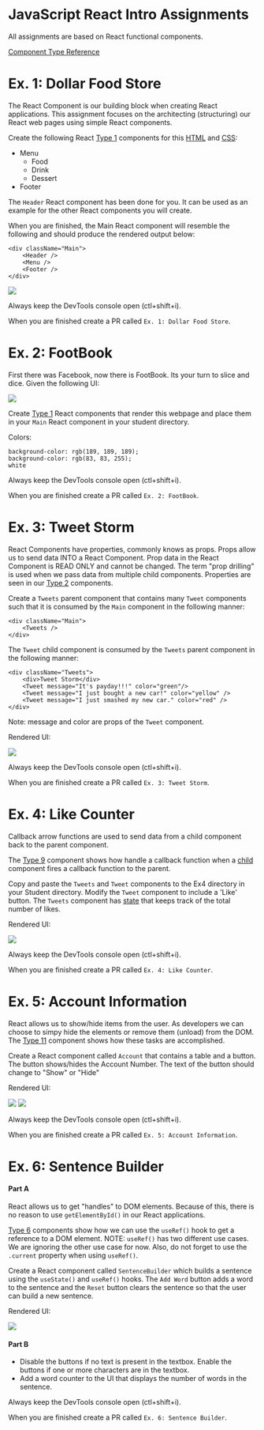 # JavaScript React Intro Assignments
All assignments are based on React functional components.  

[Component Type Reference](https://gitlab.com/mburolla/javascript-react-starter/-/blob/main/component-types.md)

# Ex. 1: Dollar Food Store
The React Component is our building block when creating React applications.  This assignment focuses on the architecting (structuring) our React web pages using simple React components.

Create the following React [Type 1](https://gitlab.com/mburolla/javascript-react-starter/-/blob/main/component-types.md) components for this [HTML](./src/TODO/DollarStore/index.html) and [CSS](./src/TODO/DollarStore/style.css):

- Menu
    - Food
    - Drink
    - Dessert
- Footer

The `Header` React component has been done for you.  It can be used as an example for the other React components you will create.

When you are finished, the Main React component will resemble the following and should produce the rendered output below:

```
<div className="Main">
    <Header />
    <Menu />
    <Footer />
</div>
```

![](./docs/ex1.png)

Always keep the DevTools console open (ctl+shift+i).

When you are finished create a PR called `Ex. 1: Dollar Food Store`.

# Ex. 2: FootBook
First there was Facebook, now there is FootBook.  Its your turn to slice and dice.  Given the following UI:

![](./docs/ex2.png)

Create [Type 1](https://gitlab.com/mburolla/javascript-react-starter/-/blob/main/component-types.md) React components that render this webpage and place them in your `Main` React component in your student directory.

Colors:
```
background-color: rgb(189, 189, 189);
background-color: rgb(83, 83, 255);
white
```

Always keep the DevTools console open (ctl+shift+i).

When you are finished create a PR called `Ex. 2: FootBook`.

# Ex. 3: Tweet Storm 
React Components have properties, commonly knows as props.  Props allow us to send data INTO a React Component.  Prop data in the React Component is READ ONLY and cannot be changed.  The term "prop drilling" is used when we pass data from multiple child components.  Properties are seen in our [Type 2](https://gitlab.com/mburolla/javascript-react-starter/-/blob/main/src/comps/Type2.js) components.

Create a `Tweets` parent component that contains many `Tweet` components such that it is consumed by the `Main` component in the following manner:

```
<div className="Main">
    <Tweets />
</div>
```

The `Tweet` child component is consumed by the `Tweets` parent component in the following manner:

```
<div className="Tweets">
    <div>Tweet Storm</div>
    <Tweet message="It's payday!!!" color="green"/>
    <Tweet message="I just bought a new car!" color="yellow" />
    <Tweet message="I just smashed my new car." color="red" />
</div>
```
Note: message and color are props of the `Tweet` component.

Rendered UI:

![](./docs/ex3.png)

Always keep the DevTools console open (ctl+shift+i).

When you are finished create a PR called `Ex. 3: Tweet Storm`.

# Ex. 4: Like Counter
Callback arrow functions are used to send data from a child component back to the parent component.

The [Type 9](https://gitlab.com/mburolla/javascript-react-starter/-/blob/main/src/comps/Type9.js) component shows how handle a callback function when a [child](https://gitlab.com/mburolla/javascript-react-starter/-/blob/main/src/comps/Child.js) component fires a callback function to the parent.

Copy and paste the `Tweets` and `Tweet` components to the Ex4 directory in your Student directory.  Modify the `Tweet` component to include a 'Like' button.  The `Tweets` component has [state](https://gitlab.com/mburolla/javascript-react-starter/-/blob/main/src/comps/Type9.js#L8) that keeps track of the total number of likes. 

Rendered UI:

![](./docs/ex4.png)

Always keep the DevTools console open (ctl+shift+i).

When you are finished create a PR called `Ex. 4: Like Counter`.

# Ex. 5: Account Information
React allows us to show/hide items from the user.  As developers we can choose to simpy hide the elements or remove them (unload) from the DOM.  The [Type 11](https://gitlab.com/mburolla/javascript-react-starter/-/blob/main/src/comps/Type11.js) component shows how these tasks are accomplished.

Create a React component called `Account` that contains a table and a button.  The button shows/hides the Account Number.  The text of the button should change to "Show" or "Hide"

Rendered UI:

![](./docs/ex5a.png)
![](./docs/ex5b.png)

Always keep the DevTools console open (ctl+shift+i).

When you are finished create a PR called `Ex. 5: Account Information`.

# Ex. 6: Sentence Builder

#### Part A

React allows us to get "handles" to DOM elements.  Because of this, there is no reason to use `getElementById()` in our React applications. 

[Type 6](https://gitlab.com/mburolla/javascript-react-starter/-/blob/main/src/comps/Type6.js) components show how we can use the `useRef()` hook to get a reference to a DOM element.  NOTE: `useRef()` has two different use cases.  We are ignoring the other use case for now.  Also, do not forget to use the `.current` property when using `useRef()`.

Create a React component called `SentenceBuilder` which builds a sentence using the `useState()` and `useRef()` hooks.  The `Add Word` button adds a word to the sentence and the `Reset` button clears the sentence so that the user can build a new sentence. 

Rendered UI:

![](./docs/ex6.png)

#### Part B

- Disable the buttons if no text is present in the textbox.  Enable the buttons if one or more characters are in the textbox.  
- Add a word counter to the UI that displays the number of words in the sentence.

Always keep the DevTools console open (ctl+shift+i).

When you are finished create a PR called `Ex. 6: Sentence Builder`.
